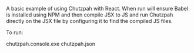 A basic example of using Chutzpah with React. When run will ensure Babel is installed using NPM and then compile JSX to JS and run Chutzpah directly on the JSX file by configuring it to find the compiled JS files.


To run:

chutzpah.console.exe chutzpah.json
